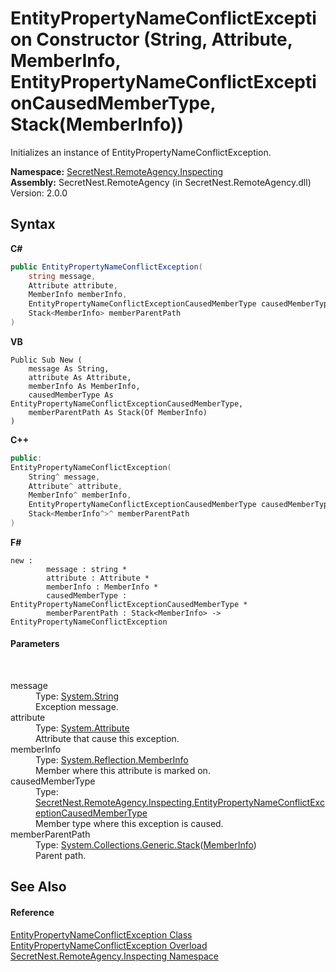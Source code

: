 # EntityPropertyNameConflictException Constructor (String, Attribute, MemberInfo, EntityPropertyNameConflictExceptionCausedMemberType, Stack(MemberInfo))
 

Initializes an instance of EntityPropertyNameConflictException.

**Namespace:**&nbsp;<a href="N_SecretNest_RemoteAgency_Inspecting">SecretNest.RemoteAgency.Inspecting</a><br />**Assembly:**&nbsp;SecretNest.RemoteAgency (in SecretNest.RemoteAgency.dll) Version: 2.0.0

## Syntax

**C#**<br />
``` C#
public EntityPropertyNameConflictException(
	string message,
	Attribute attribute,
	MemberInfo memberInfo,
	EntityPropertyNameConflictExceptionCausedMemberType causedMemberType,
	Stack<MemberInfo> memberParentPath
)
```

**VB**<br />
``` VB
Public Sub New ( 
	message As String,
	attribute As Attribute,
	memberInfo As MemberInfo,
	causedMemberType As EntityPropertyNameConflictExceptionCausedMemberType,
	memberParentPath As Stack(Of MemberInfo)
)
```

**C++**<br />
``` C++
public:
EntityPropertyNameConflictException(
	String^ message, 
	Attribute^ attribute, 
	MemberInfo^ memberInfo, 
	EntityPropertyNameConflictExceptionCausedMemberType causedMemberType, 
	Stack<MemberInfo^>^ memberParentPath
)
```

**F#**<br />
``` F#
new : 
        message : string * 
        attribute : Attribute * 
        memberInfo : MemberInfo * 
        causedMemberType : EntityPropertyNameConflictExceptionCausedMemberType * 
        memberParentPath : Stack<MemberInfo> -> EntityPropertyNameConflictException
```


#### Parameters
&nbsp;<dl><dt>message</dt><dd>Type: <a href="https://docs.microsoft.com/dotnet/api/system.string" target="_blank">System.String</a><br />Exception message.</dd><dt>attribute</dt><dd>Type: <a href="https://docs.microsoft.com/dotnet/api/system.attribute" target="_blank">System.Attribute</a><br />Attribute that cause this exception.</dd><dt>memberInfo</dt><dd>Type: <a href="https://docs.microsoft.com/dotnet/api/system.reflection.memberinfo" target="_blank">System.Reflection.MemberInfo</a><br />Member where this attribute is marked on.</dd><dt>causedMemberType</dt><dd>Type: <a href="T_SecretNest_RemoteAgency_Inspecting_EntityPropertyNameConflictExceptionCausedMemberType">SecretNest.RemoteAgency.Inspecting.EntityPropertyNameConflictExceptionCausedMemberType</a><br />Member type where this exception is caused.</dd><dt>memberParentPath</dt><dd>Type: <a href="https://docs.microsoft.com/dotnet/api/system.collections.generic.stack-1" target="_blank">System.Collections.Generic.Stack</a>(<a href="https://docs.microsoft.com/dotnet/api/system.reflection.memberinfo" target="_blank">MemberInfo</a>)<br />Parent path.</dd></dl>

## See Also


#### Reference
<a href="T_SecretNest_RemoteAgency_Inspecting_EntityPropertyNameConflictException">EntityPropertyNameConflictException Class</a><br /><a href="Overload_SecretNest_RemoteAgency_Inspecting_EntityPropertyNameConflictException__ctor">EntityPropertyNameConflictException Overload</a><br /><a href="N_SecretNest_RemoteAgency_Inspecting">SecretNest.RemoteAgency.Inspecting Namespace</a><br />